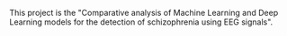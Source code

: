 This project is the "Comparative analysis of Machine Learning and Deep Learning models for the detection of schizophrenia using EEG signals". 
